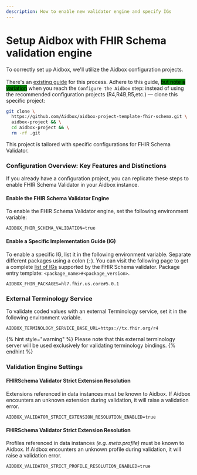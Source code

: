 ```yaml
---
description: How to enable new validator engine and specify IGs
---
```


# Setup Aidbox with FHIR Schema validation engine

To correctly set up Aidbox, we'll utilize the Aidbox configuration projects. \
\
There's an [existing guide](../../../getting-started/run-aidbox-locally-with-docker/) for this process. Adhere to this guide, <mark style="background-color:green;">but note a variation</mark> when you reach the `Configure the Aidbox` step: instead of using the recommended configuration projects (R4,R4B,R5,etc.) — clone this specific project:

```sh
git clone \
  https://github.com/Aidbox/aidbox-project-template-fhir-schema.git \
  aidbox-project && \
  cd aidbox-project && \
  rm -rf .git
```

This project is tailored with specific configurations for FHIR Schema Validator.

### Configuration Overview: Key Features and Distinctions

If you already have a configuration project, you can replicate these steps to enable FHIR Schema Validator in your Aidbox instance.

#### Enable the FHIR Schema Validator Engine

To enable the FHIR Schema Validator engine, set the following environment variable:

```
AIDBOX_FHIR_SCHEMA_VALIDATION=true
```

#### Enable a Specific Implementation Guide (IG)

To enable a specific IG, list it in the following environment variable. Separate different packages using a colon (`:`). You can visit the following page to get a complete [list of IGs](supported-implementation-guides.md) supported by the FHIR Schema validator. Package entry template: `<package_name>#<package_version>`.

```
AIDBOX_FHIR_PACKAGES=hl7.fhir.us.core#5.0.1
```

### External Terminology Service

To validate coded values with an external Terminology service, set it in the following environment variable.

```
AIDBOX_TERMINOLOGY_SERVICE_BASE_URL=https://tx.fhir.org/r4
```

{% hint style="warning" %}
Please note that this external terminology server will be used exclusively for validating terminology bindings.
{% endhint %}

### Validation Engine Settings

#### FHIRSchema Validator Strict Extension Resolution

Extensions referenced in data instances must be known to Aidbox. If Aidbox encounters an unknown extension during validation, it will raise a validation error.

```
AIDBOX_VALIDATOR_STRICT_EXTENSION_RESOLUTION_ENABLED=true
```

#### FHIRSchema Validator Strict Extension Resolution

Profiles referenced in data instances _(e.g. meta.profile)_ must be known to Aidbox. If Aidbox encounters an unknown profile during validation, it will raise a validation error.

```
AIDBOX_VALIDATOR_STRICT_PROFILE_RESOLUTION_ENABLED=true
```
